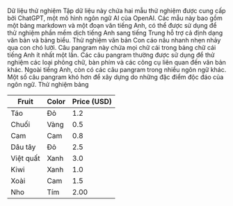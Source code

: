 Dữ liệu thử nghiệm
Tập dữ liệu này chứa hai mẫu thử nghiệm được cung cấp bởi ChatGPT, một mô hình ngôn ngữ AI của OpenAI.
Các mẫu này bao gồm một bảng markdown và một đoạn văn tiếng Anh, có thể được sử dụng để thử nghiệm phần mềm dịch tiếng Anh sang tiếng Trung hỗ trợ cả định dạng văn bản và bảng biểu.
Thử nghiệm văn bản
Con cáo nâu nhanh nhẹn nhảy qua con chó lười. Câu pangram này chứa mọi chữ cái trong bảng chữ cái tiếng Anh ít nhất một lần. Các câu pangram thường được sử dụng để thử nghiệm các loại phông chữ, bàn phím và các công cụ liên quan đến văn bản khác. Ngoài tiếng Anh, còn có các câu pangram trong nhiều ngôn ngữ khác. Một số câu pangram khó hơn để xây dựng do những đặc điểm độc đáo của ngôn ngữ.
Thử nghiệm bảng

| Fruit | Color | Price (USD) |
| --- | --- | --- |
| Táo | Đỏ | 1.2 |
| Chuối | Vàng | 0.5 |
| Cam | Cam | 0.8 |
| Dâu tây | Đỏ | 2.5 |
| Việt quất | Xanh | 3.0 |
| Kiwi | Xanh | 1.0 |
| Xoài | Cam | 1.5 |
| Nho | Tím | 2.00 |

